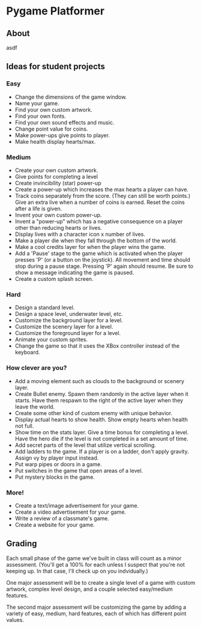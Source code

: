 # Pygame Platformer

## About

asdf

## Ideas for student projects

### Easy

- Change the dimensions of the game window.
- Name your game.
- Find your own custom artwork.
- Find your own fonts.
- Find your own sound effects and music.
- Change point value for coins.
- Make power-ups give points to player.
- Make health display hearts/max.

### Medium

- Create your own custom artwork.
- Give points for completing a level
- Create invincibility (star) power-up
- Create a power-up which increases the max hearts a player can have.
- Track coins separately from the score. (They can still be worth points.) Give an extra live when a number of coins is earned. Reset the coins after a life is given.
- Invent your own custom power-up.
- Invent a "power-up" which has a negative consequence on a player other than reducing hearts or lives.
- Display lives with a character icon x number of lives.
- Make a player die when they fall through the bottom of the world.
- Make a cool credits layer for when the player wins the game.
- Add a 'Pause' stage to the game which is activated when the player presses 'P' (or a button on the joystick). All movement and time should stop during a pause stage. Pressing 'P' again should resume. Be sure to show a message indicating the game is paused.
- Create a custom splash screen.

### Hard

- Design a standard level.
- Design a space level, underwater level, etc.
- Customize the background layer for a level.
- Customize the scenery layer for a level.
- Customize the foreground layer for a level.
- Animate your custom sprites.
- Change the game so that it uses the XBox controller instead of the keyboard.

### How clever are you?

- Add a moving element such as clouds to the background or scenery layer.
- Create Bullet enemy. Spawn them randomly in the active layer when it starts. Have them respawn to the right of the active layer when they leave the world.
- Create some other kind of custom enemy with unique behavior.
- Display actual hearts to show health. Show empty hearts when health not full.
- Show time on the stats layer. Give a time bonus for completing a level. Have the hero die if the level is not completed in a set amount of time.
- Add secret parts of the level that utilize vertical scrolling.
- Add ladders to the game. If a player is on a ladder, don't apply gravity. Assign vy by player input instead.
- Put warp pipes or doors in a game. 
- Put switches in the game that open areas of a level.
- Put mystery blocks in the game.

### More!

- Create a text/image advertisement for your game.
- Create a video advertisement for your game.
- Write a review of a classmate's game.
- Create a website for your game.


## Grading 

Each small phase of the game we've built in class will count as a minor assessment. (You'll get a 100% for each unless I suspect that you're not keeping up. In that case, I'll check up on you indvidually.)

One major assessment will be to create a single level of a game with custom artwork, complex level design, and a couple selected easy/medium features. 

The second major assessment will be customizing the game by adding a variety of easy, medium, hard features, each of which has different point values.
